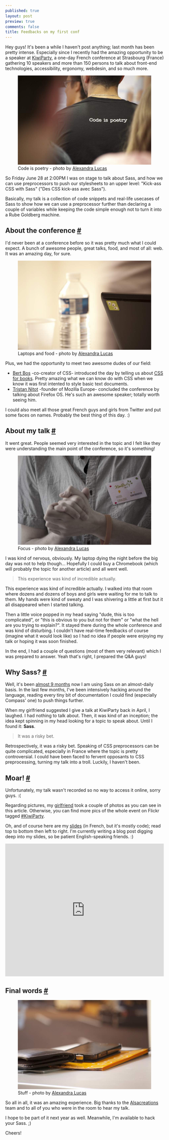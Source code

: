 ```yaml
---
published: true
layout: post
preview: true
comments: false
title: Feedbacks on my first conf
---
```


<section>
<p>Hey guys! It's been a while I haven't post anything; last month has been pretty intense. Especially since I recently had the amazing opportunity to be a speaker at <a href="http://kiwiparty.fr">KiwiParty</a>, a one-day French conference at Strasbourg (France) gathering 10 speakers and more than 150 persons to talk about front-end technologies, accessibility, ergonomy, webdesin, and so much more.</p>
<figure class="figure">
<img src="/images/feedbacks-kiwiparty__code-is-poetry.jpg" alt="">
<figcaption>Code is poetry - photo by <a target="_blank" href="http://alexandralucas.com">Alexandra Lucas</a></figcaption>
</figure>
<p>So Friday June 28 at 2:00PM I was on stage to talk about Sass, and how we can use preprocessors to push our stylesheets to an upper level: "Kick-ass CSS with Sass" ("Des CSS kick-ass avec Sass").</p>
<p>Basically, my talk is a collection of code snippets and real-life usecases of Sass to show how we can use a preprocessor further than declaring a couple of variables while keeping the code simple enough not to turn it into a Rube Goldberg machine.</p>
</section>
<section id="conference">
<h2>About the conference <a href="#conference">#</a></h2>
<p>I'd never been at a conference before so it was pretty much what I could expect. A bunch of awesome people, great talks, food, and most of all: web. It was an amazing day, for sure.</p>
<figure class="figure">
<img src="/images/feedbacks-kiwiparty__laptops-and-food.jpg" alt="">
<figcaption>Laptops and food - photo by <a target="_blank" href="http://alexandralucas.com">Alexandra Lucas</a></figcaption>
</figure>
<p>Plus, we had the opportunity to meet two awesome dudes of our field:</p>
<ul>
<li><a target="_blank" href="http://en.wikipedia.org/wiki/Bert_Bos">Bert Bos</a> -co-creator of CSS- introduced the day by telling us about <a target="_blank" href="http://www.w3.org/Talks/2013/0628-CSS-Strasbourg/">CSS for books</a>. Pretty amazing what we can know do with CSS when we know it was first intented to style basic text documents.</li>
<li><a target="_blank" href="http://twitter.com/nitot">Tristan Nitot</a> -founder of Mozilla Europe- concluded the conference by talking about Firefox OS. He's such an awesome speaker; totally worth seeing him.</li>
</ul>
<p>I could also meet all those great French guys and girls from Twitter and put some faces on names. Probably the best thing of this day. :)</p>
</section>
<section id="talk">
<h2>About my talk <a href="#talk">#</a></h2>
<p>It went great. People seemed very interested in the topic and I felt like they were understanding the main point of the conference, so it's something!</p>
<figure class="figure">
<img src="/images/feedbacks-kiwiparty__hugo-giraudel.jpg" alt="">
<figcaption>Focus - photo by <a target="_blank" href="http://alexandralucas.com">Alexandra Lucas</a></figcaption>
</figure>
<p>I was kind of nervous, obviously. My laptop dying the night before the big day was not to help though... Hopefully I could buy a Chromebook (which will probably the topic for another article) and all went well.</p>
<blockquote class="pull-quote--right">This experience was kind of incredible actually.</blockquote>
<p>This experience was kind of incredible actually. I walked into that room where dozens and dozens of boys and girls were waiting for me to talk to them. My hands were kind of sweaty and I was shivering a little at first but it all disappeared when I started talking.</p>
<p>Then a little voice popped in my head saying "dude, this is too complicated", or "this is obvious to you but not for them" or "what the hell are you trying to explain?". It stayed there during the whole conference and was kind of disturbing. I couldn't have real-time feedbacks of course (imagine what it would look like) so I had no idea if people were enjoying my talk or hoping it was soon finished.</p>
<p>In the end, I had a couple of questions (most of them very relevant) which I was prepared to answer. Yeah that's right, I prepared the Q&A guys! </p>
</section>
<section id="why-sass">
<h2> Why Sass? <a href="#why-sass">#</a></h2>
<p>Well, it's been <a target="_blank" href="http://hugogiraudel.com/2012/11/13/less-to-sass/">almost 9 months</a> now I am using Sass on an almost-daily basis. In the last few months, I've been intensively hacking around the language, reading every tiny bit of documentation I could find (especially Compass' one) to push things further.</p>
<p>When my girlfriend suggested I give a talk at KiwiParty back in April, I laughed. I had nothing to talk about. Then, it was kind of an inception; the idea kept spinning in my head looking for a topic to speak about. Until I found it: <strong>Sass</strong>.</p>
<blockquote class="pull-quote--right">It was a risky bet.</blockquote>
<p>Retrospectively, it was a risky bet. Speaking of CSS preprocessors can be quite complicated, especially in France where the topic is pretty controversial. I could have been faced to fervent opposants to CSS preprocessing, turning my talk into a troll. Luckily, I haven't been.</p> 
</section>
<section id="moar">
<h2>Moar! <a href="#moar">#</a></h2>
<p>Unfortunately, my talk wasn't recorded so no way to access it online, sorry guys. :(</p>
<p>Regarding pictures, my <a target="_blank" href="http://alexandralucas.com">girlfriend</a> took a couple of photos as you can see in this article. Otherwise, you can find more pics of the whole event on Flickr tagged <a target="_blank" href="http://www.flickr.com/search/?q=kiwiparty">#KiwiParty</a>.</p>
<p>Oh, and of course here are my <a target="_blank" href="http://slid.es/hugogiraudel/css-kick-ass-avec-sass/">slides</a> (in French, but it's mostly code); read top to bottom then left to right. I'm currently writing a blog post digging deep into my slides, so be patient English-speaking friends. :)</p>
<iframe src="http://slid.es/hugogiraudel/css-kick-ass-avec-sass/embed" width="100%" height="420" scrolling="no" frameborder="0" webkitallowfullscreen mozallowfullscreen allowfullscreen></iframe>
</section>
<section id="final-words">
<h2>Final words <a href="#">#</a></h2>
<figure class="figure--right">
<img src="/images/feedbacks-kiwiparty__stuff.jpg" alt="">
<figcaption>Stuff - photo by <a target="_blank" href="http://alexandralucas.com">Alexandra Lucas</a></figcaption>
</figure>
<p>So all in all, it was an amazing experience. Big thanks to the <a target="_blank" href="http://alsacreations.fr/">Alsacreations</a> team and to all of you who were in the room to hear my talk.</p>
<p>I hope to be part of it next year as well. Meanwhile, I'm available to hack your Sass.&nbsp;;)</p>
<p>Cheers!</p>
</section>
